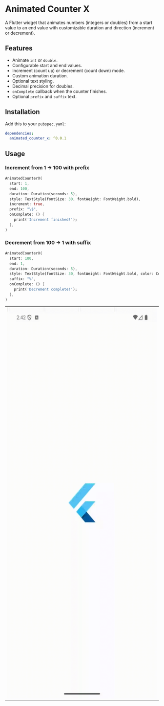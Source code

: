 # Animated Counter X

A Flutter widget that animates numbers (integers or doubles) from a start value to an end value with customizable duration and direction (increment or decrement).

## Features
- Animate `int` or `double`.
- Configurable start and end values.
- Increment (count up) or decrement (count down) mode.
- Custom animation duration.
- Optional text styling.
- Decimal precision for doubles.
- `onComplete` callback when the counter finishes.
- Optional `prefix` and `suffix` text.

## Installation
Add this to your `pubspec.yaml`:

```yaml
dependencies:
  animated_counter_x: ^0.0.1
```

## Usage

### Increment from 1 → 100 with prefix
```dart
AnimatedCounterX(
  start: 1,
  end: 100,
  duration: Duration(seconds: 5),
  style: TextStyle(fontSize: 30, fontWeight: FontWeight.bold),
  increment: true,
  prefix: "\$",
  onComplete: () {
    print('Increment finished!');
  },
)
```

### Decrement from 100 → 1 with suffix
```dart
AnimatedCounterX(
  start: 100,
  end: 1,
  duration: Duration(seconds: 5),
  style: TextStyle(fontSize: 30, fontWeight: FontWeight.bold, color: Colors.red),
  suffix: "%",
  onComplete: () {
    print('Decrement complete!');
  },
)
```

<table>
<td>
<img src="https://raw.githubusercontent.com/abqamar/animated_counter_x/refs/heads/main/screenshot/animated_counter_x.gif", alt="", height="1280px", width="720px"/>
</td>
</table>